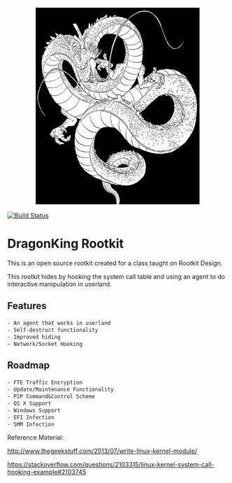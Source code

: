 <p align="center"><img src="DK2.jpeg"></p>

[![Build Status](https://travis-ci.org/mgrube/DragonKing.svg?branch=master)](https://travis-ci.org/mgrube/DragonKing)

# DragonKing Rootkit

This is an open source rootkit created for a class taught on Rootkit Design. 

This rootkit hides by hooking the system call table and using an agent to do interactive manipulation in userland. 

## Features
    - An agent that works in userland 
    - Self-destruct functionality
    - Improved hiding 
    - Network/Socket Hooking

## Roadmap
    - FTE Traffic Encryption
    - Update/Maintenance Functionality
    - P2P Command&Control Scheme
    - OS X Support
    - Windows Support
    - EFI Infection
    - SMM Infection

Reference Material:

http://www.thegeekstuff.com/2013/07/write-linux-kernel-module/

https://stackoverflow.com/questions/2103315/linux-kernel-system-call-hooking-example#2103745

